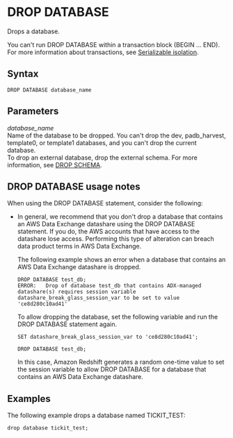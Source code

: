 # DROP DATABASE<a name="r_DROP_DATABASE"></a>

Drops a database\. 

You can't run DROP DATABASE within a transaction block \(BEGIN \.\.\. END\)\. For more information about transactions, see [Serializable isolation](c_serial_isolation.md)\. 

## Syntax<a name="r_DROP_DATABASE-synopsis"></a>

```
DROP DATABASE database_name
```

## Parameters<a name="r_DROP_DATABASE-parameters"></a>

 *database\_name*   
Name of the database to be dropped\. You can't drop the dev, padb\_harvest, template0, or template1 databases, and you can't drop the current database\.  
To drop an external database, drop the external schema\. For more information, see [DROP SCHEMA](r_DROP_SCHEMA.md)\.

## DROP DATABASE usage notes<a name="r_DROP_DATABASE_usage"></a>

When using the DROP DATABASE statement, consider the following:
+ In general, we recommend that you don't drop a database that contains an AWS Data Exchange datashare using the DROP DATABASE statement\. If you do, the AWS accounts that have access to the datashare lose access\. Performing this type of alteration can breach data product terms in AWS Data Exchange\.

  The following example shows an error when a database that contains an AWS Data Exchange datashare is dropped\.

  ```
  DROP DATABASE test_db;
  ERROR:   Drop of database test_db that contains ADX-managed datashare(s) requires session variable datashare_break_glass_session_var to be set to value 'ce8d280c10ad41'
  ```

  To allow dropping the database, set the following variable and run the DROP DATABASE statement again\.

  ```
  SET datashare_break_glass_session_var to 'ce8d280c10ad41';
  ```

  ```
  DROP DATABASE test_db;
  ```

  In this case, Amazon Redshift generates a random one\-time value to set the session variable to allow DROP DATABASE for a database that contains an AWS Data Exchange datashare\.

## Examples<a name="r_DROP_DATABASE-examples"></a>

The following example drops a database named TICKIT\_TEST: 

```
drop database tickit_test;
```